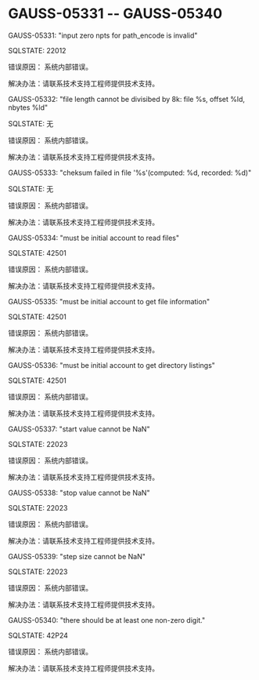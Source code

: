 # GAUSS-05331 -- GAUSS-05340

GAUSS-05331: "input zero npts for path\_encode is invalid"

SQLSTATE: 22012

错误原因： 系统内部错误。

解决办法：请联系技术支持工程师提供技术支持。

GAUSS-05332: "file length cannot be divisibed by 8k: file %s, offset %ld, nbytes %ld"

SQLSTATE: 无

错误原因： 系统内部错误。

解决办法：请联系技术支持工程师提供技术支持。

GAUSS-05333: "cheksum failed in file '%s'\(computed: %d, recorded: %d\)"

SQLSTATE: 无

错误原因： 系统内部错误。

解决办法：请联系技术支持工程师提供技术支持。

GAUSS-05334: "must be initial account to read files"

SQLSTATE: 42501

错误原因： 系统内部错误。

解决办法：请联系技术支持工程师提供技术支持。

GAUSS-05335: "must be initial account to get file information"

SQLSTATE: 42501

错误原因： 系统内部错误。

解决办法：请联系技术支持工程师提供技术支持。

GAUSS-05336: "must be initial account to get directory listings"

SQLSTATE: 42501

错误原因： 系统内部错误。

解决办法：请联系技术支持工程师提供技术支持。

GAUSS-05337: "start value cannot be NaN"

SQLSTATE: 22023

错误原因： 系统内部错误。

解决办法：请联系技术支持工程师提供技术支持。

GAUSS-05338: "stop value cannot be NaN"

SQLSTATE: 22023

错误原因： 系统内部错误。

解决办法：请联系技术支持工程师提供技术支持。

GAUSS-05339: "step size cannot be NaN"

SQLSTATE: 22023

错误原因： 系统内部错误。

解决办法：请联系技术支持工程师提供技术支持。

GAUSS-05340: "there should be at least one non-zero digit."

SQLSTATE: 42P24

错误原因： 系统内部错误。

解决办法：请联系技术支持工程师提供技术支持。

